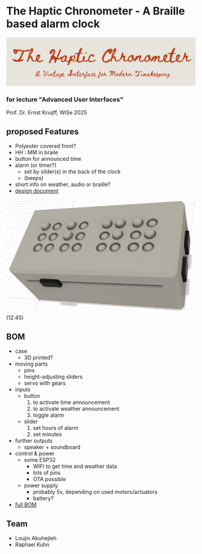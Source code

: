 # The Haptic Chronometer - A Braille based alarm clock
![banner: "The Haptic Chronometer"](title.png)

### for lecture "Advanced User Interfaces"

Prof. Dr. Ernst Kruijff, WiSe 2025

## proposed Features

- Polyester covered front?
- HH : MM in braile
- button for announced time
- alarm (or timer?)
	- set by silder(s) in the back of the clock
	- (beeps)
- short info on weather, audio or braille?
- [design document](dd.md)

![raw render of the clock](image.png)
(12:45)

## BOM

- case
	- 3D printed?
- moving parts
	- pins
	- height-adjusting sliders
	- servo with gears
- inputs
	- button
		1. to activate time announcement
		2. to activate weather announcement
		3. toggle alarm
	- slider
		1. set hours of alarm
		2. set minutes
- further outputs
	- speaker + soundboard
- control & power
	- some ESP32
		- WIFI to get time and weather data
		- lots of pins
		- OTA possible
	- power supply
		- probably 5v, depending on used motors/actuators
		- battery?
- [full BOM](bom.md)

## Team

- Loujin Abuhejleh
- Raphael Kuhn
